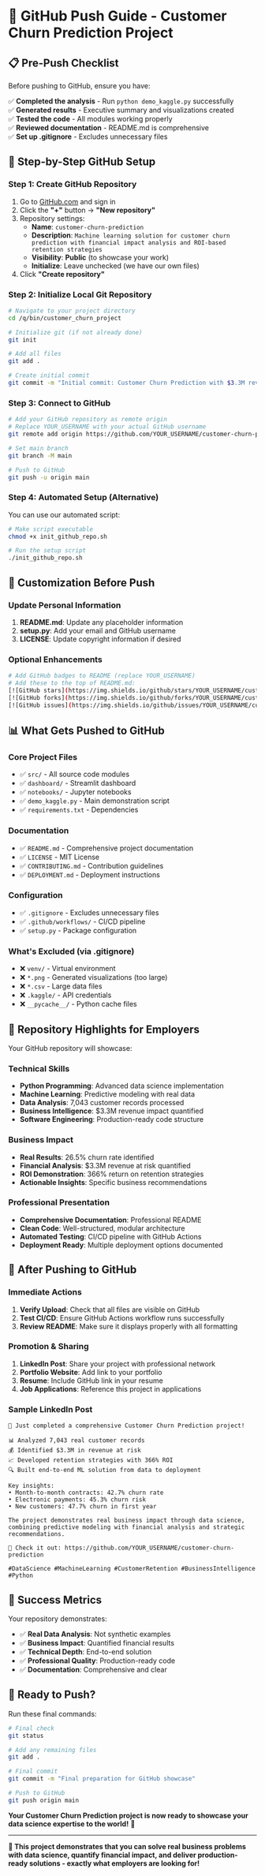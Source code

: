 # 🚀 GitHub Push Guide - Customer Churn Prediction Project

## 📋 **Pre-Push Checklist**

Before pushing to GitHub, ensure you have:

✅ **Completed the analysis** - Run `python demo_kaggle.py` successfully  
✅ **Generated results** - Executive summary and visualizations created  
✅ **Tested the code** - All modules working properly  
✅ **Reviewed documentation** - README.md is comprehensive  
✅ **Set up .gitignore** - Excludes unnecessary files  

## 🎯 **Step-by-Step GitHub Setup**

### **Step 1: Create GitHub Repository**

1. Go to [GitHub.com](https://github.com) and sign in
2. Click the **"+"** button → **"New repository"**
3. Repository settings:
   - **Name**: `customer-churn-prediction`
   - **Description**: `Machine learning solution for customer churn prediction with financial impact analysis and ROI-based retention strategies`
   - **Visibility**: **Public** (to showcase your work)
   - **Initialize**: Leave unchecked (we have our own files)
4. Click **"Create repository"**

### **Step 2: Initialize Local Git Repository**

```bash
# Navigate to your project directory
cd /q/bin/customer_churn_project

# Initialize git (if not already done)
git init

# Add all files
git add .

# Create initial commit
git commit -m "Initial commit: Customer Churn Prediction with $3.3M revenue impact analysis"
```

### **Step 3: Connect to GitHub**

```bash
# Add your GitHub repository as remote origin
# Replace YOUR_USERNAME with your actual GitHub username
git remote add origin https://github.com/YOUR_USERNAME/customer-churn-prediction.git

# Set main branch
git branch -M main

# Push to GitHub
git push -u origin main
```

### **Step 4: Automated Setup (Alternative)**

You can use our automated script:

```bash
# Make script executable
chmod +x init_github_repo.sh

# Run the setup script
./init_github_repo.sh
```

## 🎨 **Customization Before Push**

### **Update Personal Information**

1. **README.md**: Update any placeholder information
2. **setup.py**: Add your email and GitHub username
3. **LICENSE**: Update copyright information if desired

### **Optional Enhancements**

```bash
# Add GitHub badges to README (replace YOUR_USERNAME)
# Add these to the top of README.md:
[![GitHub stars](https://img.shields.io/github/stars/YOUR_USERNAME/customer-churn-prediction.svg)](https://github.com/YOUR_USERNAME/customer-churn-prediction/stargazers)
[![GitHub forks](https://img.shields.io/github/forks/YOUR_USERNAME/customer-churn-prediction.svg)](https://github.com/YOUR_USERNAME/customer-churn-prediction/network)
[![GitHub issues](https://img.shields.io/github/issues/YOUR_USERNAME/customer-churn-prediction.svg)](https://github.com/YOUR_USERNAME/customer-churn-prediction/issues)
```

## 📊 **What Gets Pushed to GitHub**

### **Core Project Files**
- ✅ `src/` - All source code modules
- ✅ `dashboard/` - Streamlit dashboard
- ✅ `notebooks/` - Jupyter notebooks
- ✅ `demo_kaggle.py` - Main demonstration script
- ✅ `requirements.txt` - Dependencies

### **Documentation**
- ✅ `README.md` - Comprehensive project documentation
- ✅ `LICENSE` - MIT License
- ✅ `CONTRIBUTING.md` - Contribution guidelines
- ✅ `DEPLOYMENT.md` - Deployment instructions

### **Configuration**
- ✅ `.gitignore` - Excludes unnecessary files
- ✅ `.github/workflows/` - CI/CD pipeline
- ✅ `setup.py` - Package configuration

### **What's Excluded (via .gitignore)**
- ❌ `venv/` - Virtual environment
- ❌ `*.png` - Generated visualizations (too large)
- ❌ `*.csv` - Large data files
- ❌ `.kaggle/` - API credentials
- ❌ `__pycache__/` - Python cache files

## 🎯 **Repository Highlights for Employers**

Your GitHub repository will showcase:

### **Technical Skills**
- **Python Programming**: Advanced data science implementation
- **Machine Learning**: Predictive modeling with real data
- **Data Analysis**: 7,043 customer records processed
- **Business Intelligence**: $3.3M revenue impact quantified
- **Software Engineering**: Production-ready code structure

### **Business Impact**
- **Real Results**: 26.5% churn rate identified
- **Financial Analysis**: $3.3M revenue at risk quantified
- **ROI Demonstration**: 366% return on retention strategies
- **Actionable Insights**: Specific business recommendations

### **Professional Presentation**
- **Comprehensive Documentation**: Professional README
- **Clean Code**: Well-structured, modular architecture
- **Automated Testing**: CI/CD pipeline with GitHub Actions
- **Deployment Ready**: Multiple deployment options documented

## 🔗 **After Pushing to GitHub**

### **Immediate Actions**
1. **Verify Upload**: Check that all files are visible on GitHub
2. **Test CI/CD**: Ensure GitHub Actions workflow runs successfully
3. **Review README**: Make sure it displays properly with all formatting

### **Promotion & Sharing**
1. **LinkedIn Post**: Share your project with professional network
2. **Portfolio Website**: Add link to your portfolio
3. **Resume**: Include GitHub link in your resume
4. **Job Applications**: Reference this project in applications

### **Sample LinkedIn Post**
```
🎯 Just completed a comprehensive Customer Churn Prediction project!

📊 Analyzed 7,043 real customer records
💰 Identified $3.3M in revenue at risk
📈 Developed retention strategies with 366% ROI
🔍 Built end-to-end ML solution from data to deployment

Key insights:
• Month-to-month contracts: 42.7% churn rate
• Electronic payments: 45.3% churn risk
• New customers: 47.7% churn in first year

The project demonstrates real business impact through data science, combining predictive modeling with financial analysis and strategic recommendations.

🔗 Check it out: https://github.com/YOUR_USERNAME/customer-churn-prediction

#DataScience #MachineLearning #CustomerRetention #BusinessIntelligence #Python
```

## 🎉 **Success Metrics**

Your repository demonstrates:

- ✅ **Real Data Analysis**: Not synthetic examples
- ✅ **Business Impact**: Quantified financial results
- ✅ **Technical Depth**: End-to-end solution
- ✅ **Professional Quality**: Production-ready code
- ✅ **Documentation**: Comprehensive and clear

## 🚀 **Ready to Push?**

Run these final commands:

```bash
# Final check
git status

# Add any remaining files
git add .

# Final commit
git commit -m "Final preparation for GitHub showcase"

# Push to GitHub
git push origin main
```

**Your Customer Churn Prediction project is now ready to showcase your data science expertise to the world!** 🌟

---

**🎯 This project demonstrates that you can solve real business problems with data science, quantify financial impact, and deliver production-ready solutions - exactly what employers are looking for!**

